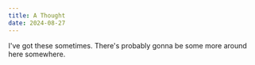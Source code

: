 ```yaml
---
title: A Thought
date: 2024-08-27
---
```


I've got these sometimes. There's probably gonna be some more around here somewhere.
